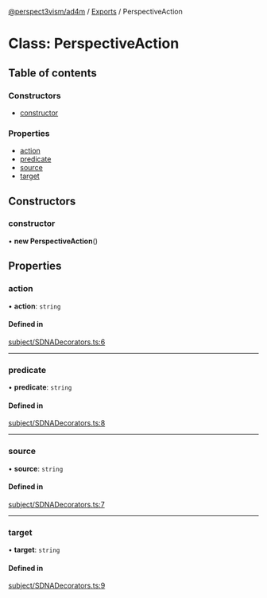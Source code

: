 [@perspect3vism/ad4m](../README.md) / [Exports](../modules.md) / PerspectiveAction

# Class: PerspectiveAction

## Table of contents

### Constructors

- [constructor](PerspectiveAction.md#constructor)

### Properties

- [action](PerspectiveAction.md#action)
- [predicate](PerspectiveAction.md#predicate)
- [source](PerspectiveAction.md#source)
- [target](PerspectiveAction.md#target)

## Constructors

### constructor

• **new PerspectiveAction**()

## Properties

### action

• **action**: `string`

#### Defined in

[subject/SDNADecorators.ts:6](https://github.com/perspect3vism/ad4m/blob/0f993b76/core/src/subject/SDNADecorators.ts#L6)

___

### predicate

• **predicate**: `string`

#### Defined in

[subject/SDNADecorators.ts:8](https://github.com/perspect3vism/ad4m/blob/0f993b76/core/src/subject/SDNADecorators.ts#L8)

___

### source

• **source**: `string`

#### Defined in

[subject/SDNADecorators.ts:7](https://github.com/perspect3vism/ad4m/blob/0f993b76/core/src/subject/SDNADecorators.ts#L7)

___

### target

• **target**: `string`

#### Defined in

[subject/SDNADecorators.ts:9](https://github.com/perspect3vism/ad4m/blob/0f993b76/core/src/subject/SDNADecorators.ts#L9)
